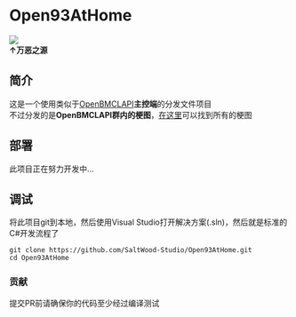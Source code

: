 # Open93AtHome
<img src="https://raw.githubusercontent.com/Mxmilu666/bangbang93HUB/main/8Mi_Yile/%E6%88%91%E5%92%8C%E4%BA%B2%E5%A6%B9%E6%9C%80%E8%BF%91.jpg"><br>
**↑万恶之源**

## 简介
这是一个使用类似于[OpenBMCLAPI](https://github.com/bangbang93/openbmclapi)**主控端**的分发文件项目<br>
不过分发的是**OpenBMCLAPI群内的梗图**，[在这里](https://github.com/Mxmilu666/bangbang93HUB)可以找到所有的梗图
## 部署
此项目正在努力开发中...
## 调试
将此项目git到本地，然后使用Visual Studio打开解决方案(.sln)，然后就是标准的C#开发流程了
``` shell
git clone https://github.com/SaltWood-Studio/Open93AtHome.git
cd Open93AtHome
```
### 贡献
提交PR前请确保你的代码至少经过编译测试
